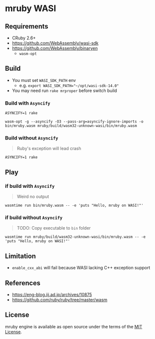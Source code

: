 mruby WASI
====

## Requirements

- CRuby 2.6+
- https://github.com/WebAssembly/wasi-sdk
- https://github.com/WebAssembly/binaryen
  - `wasm-opt`

## Build

- You must set `WASI_SDK_PATH` env
  - e.g. `export WASI_SDK_PATH="~/opt/wasi-sdk-14.0"`
- You may need run `rake mrproper` before switch build

### Build with `Asyncify`

`ASYNCIFY=1 rake`

`wasm-opt -g --asyncify -O3 --pass-arg=asyncify-ignore-imports -o bin/mruby.wasm mruby/build/wasm32-unknown-wasi/bin/mruby.wasm`

### Build without `Asyncify`

> Ruby's exception will lead crash

`ASYNCIFY=1 rake`

## Play

### if build with `Asyncify`

> Weird no output

`wasmtime run bin/mruby.wasm -- -e 'puts "Hello, mruby on WASI!"'`

### if build without `Asyncify`

> TODO: Copy executable to `bin` folder

`wasmtime run mruby/build/wasm32-unknown-wasi/bin/mruby.wasm -- -e 'puts "Hello, mruby on WASI!"'`

## Limitation

- `enable_cxx_abi` will fail because WASI lacking C++ exception support

## References

- https://eng-blog.iij.ad.jp/archives/10875
- https://github.com/ruby/ruby/tree/master/wasm

## License

mruby engine is available as open source under the terms of the [MIT License](http://opensource.org/licenses/MIT).

